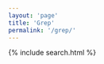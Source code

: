 ```yaml
---
layout: 'page'
title: 'Grep'
permalink: '/grep/'
---
```


<!-- Html Elements for Search -->
{% include search.html %}

<!-- Script pointing to search-script.js -->
<script src="/assets/js/search.js" type="text/javascript"></script>

<!-- Configuration -->
<script>
SimpleJekyllSearch({
  searchInput: document.getElementById('search-input'),
  resultsContainer: document.getElementById('results-container'),
  json: '/search.json'
})
</script>
